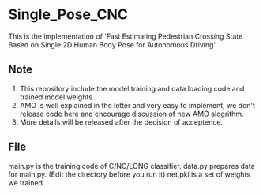 # Single_Pose_CNC
This is the implementation of 'Fast Estimating Pedestrian Crossing State Based on Single 2D Human Body Pose for Autonomous Driving'

## Note
1. This repository include the model training and data loading code and trained model weights.
2. AMO is well explained in the letter and very easy to implement, we don't release code here and encourage discussion of new AMO alogrithm.
3. More details will be released after the decision of acceptence.

## File
main.py is the training code of C/NC/LONG classifier.
data.py prepares data for main.py. (Edit the directory before you run it)
net.pkl is a set of weights we trained.

